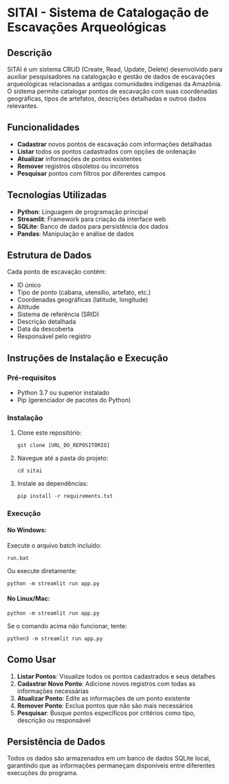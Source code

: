 # SITAI - Sistema de Catalogação de Escavações Arqueológicas

## Descrição
SITAI é um sistema CRUD (Create, Read, Update, Delete) desenvolvido para auxiliar pesquisadores na catalogação e gestão de dados de escavações arqueológicas relacionadas a antigas comunidades indígenas da Amazônia. O sistema permite catalogar pontos de escavação com suas coordenadas geográficas, tipos de artefatos, descrições detalhadas e outros dados relevantes.

## Funcionalidades
- **Cadastrar** novos pontos de escavação com informações detalhadas
- **Listar** todos os pontos cadastrados com opções de ordenação
- **Atualizar** informações de pontos existentes
- **Remover** registros obsoletos ou incorretos
- **Pesquisar** pontos com filtros por diferentes campos

## Tecnologias Utilizadas
- **Python**: Linguagem de programação principal
- **Streamlit**: Framework para criação da interface web
- **SQLite**: Banco de dados para persistência dos dados
- **Pandas**: Manipulação e análise de dados

## Estrutura de Dados
Cada ponto de escavação contém:
- ID único
- Tipo de ponto (cabana, utensílio, artefato, etc.)
- Coordenadas geográficas (latitude, longitude)
- Altitude
- Sistema de referência (SRID)
- Descrição detalhada
- Data da descoberta
- Responsável pelo registro

## Instruções de Instalação e Execução

### Pré-requisitos
- Python 3.7 ou superior instalado
- Pip (gerenciador de pacotes do Python)

### Instalação
1. Clone este repositório:
   ```
   git clone [URL_DO_REPOSITÓRIO]
   ```

2. Navegue até a pasta do projeto:
   ```
   cd sitai
   ```

3. Instale as dependências:
   ```
   pip install -r requirements.txt
   ```

### Execução

#### No Windows:
Execute o arquivo batch incluído:
```
run.bat
```

Ou execute diretamente:
```
python -m streamlit run app.py
```

#### No Linux/Mac:
```
python -m streamlit run app.py
```

Se o comando acima não funcionar, tente:
```
python3 -m streamlit run app.py
```

## Como Usar
1. **Listar Pontos**: Visualize todos os pontos cadastrados e seus detalhes
2. **Cadastrar Novo Ponto**: Adicione novos registros com todas as informações necessárias
3. **Atualizar Ponto**: Edite as informações de um ponto existente
4. **Remover Ponto**: Exclua pontos que não são mais necessários
5. **Pesquisar**: Busque pontos específicos por critérios como tipo, descrição ou responsável

## Persistência de Dados
Todos os dados são armazenados em um banco de dados SQLite local, garantindo que as informações permaneçam disponíveis entre diferentes execuções do programa.